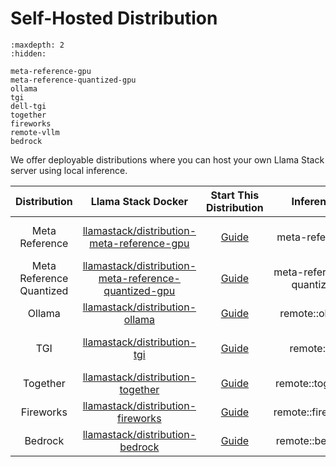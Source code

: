 # Self-Hosted Distribution

```{toctree}
:maxdepth: 2
:hidden:

meta-reference-gpu
meta-reference-quantized-gpu
ollama
tgi
dell-tgi
together
fireworks
remote-vllm
bedrock
```

We offer deployable distributions where you can host your own Llama Stack server using local inference.

| **Distribution** 	|           **Llama Stack Docker**           	| Start This Distribution 	|    **Inference**   	|     **Agents**     	|     **Memory**     	|     **Safety**     	|    **Telemetry**   	|
|:----------------:	|:------------------------------------------:	|:-----------------------:	|:------------------:	|:------------------:	|:------------------:	|:------------------:	|:------------------:	|
|  Meta Reference  	| [llamastack/distribution-meta-reference-gpu](https://hub.docker.com/repository/docker/llamastack/distribution-meta-reference-gpu/general) 	|       [Guide](https://llama-stack.readthedocs.io/en/latest/getting_started/distributions/self_hosted_distro/meta-reference-gpu.html)       	| meta-reference 	| meta-reference 	| meta-reference; remote::pgvector; remote::chromadb	| meta-reference 	| meta-reference	|
|  Meta Reference Quantized  	| [llamastack/distribution-meta-reference-quantized-gpu](https://hub.docker.com/repository/docker/llamastack/distribution-meta-reference-quantized-gpu/general) 	|       [Guide](https://llama-stack.readthedocs.io/en/latest/getting_started/distributions/self_hosted_distro/meta-reference-quantized-gpu.html)       	| meta-reference-quantized 	| meta-reference 	| meta-reference; remote::pgvector; remote::chromadb	| meta-reference 	| meta-reference	|
|      Ollama      	|       [llamastack/distribution-ollama](https://hub.docker.com/repository/docker/llamastack/distribution-ollama/general)       	|       [Guide](https://llama-stack.readthedocs.io/en/latest/getting_started/distributions/self_hosted_distro/ollama.html)       	| remote::ollama	| meta-reference 	| remote::pgvector; remote::chromadb 	|  meta-reference 	| meta-reference 	|
|        TGI       	|         [llamastack/distribution-tgi](https://hub.docker.com/repository/docker/llamastack/distribution-tgi/general)        	|       [Guide](https://llama-stack.readthedocs.io/en/latest/getting_started/distributions/self_hosted_distro/tgi.html)       	| remote::tgi	| meta-reference 	| meta-reference; remote::pgvector; remote::chromadb 	| meta-reference 	| meta-reference 	|
|        Together       	|         [llamastack/distribution-together](https://hub.docker.com/repository/docker/llamastack/distribution-together/general)        	|       [Guide](https://llama-stack.readthedocs.io/en/latest/getting_started/distributions/self_hosted_distro/together.html)       	| remote::together 	| meta-reference | remote::weaviate | meta-reference 	| meta-reference  	|
|        Fireworks       	|         [llamastack/distribution-fireworks](https://hub.docker.com/repository/docker/llamastack/distribution-fireworks/general)        	|       [Guide](https://llama-stack.readthedocs.io/en/latest/getting_started/distributions/self_hosted_distro/fireworks.html)       	| remote::fireworks 	| meta-reference | remote::weaviate | meta-reference 	| meta-reference  	|
|        Bedrock       	|         [llamastack/distribution-bedrock](https://hub.docker.com/repository/docker/llamastack/distribution-bedrock/general)        	|       [Guide](https://llama-stack.readthedocs.io/en/latest/getting_started/distributions/self_hosted_distro/bedrock.html)       	| remote::bedrock 	| meta-reference | remote::weaviate | meta-reference 	| meta-reference  	|
